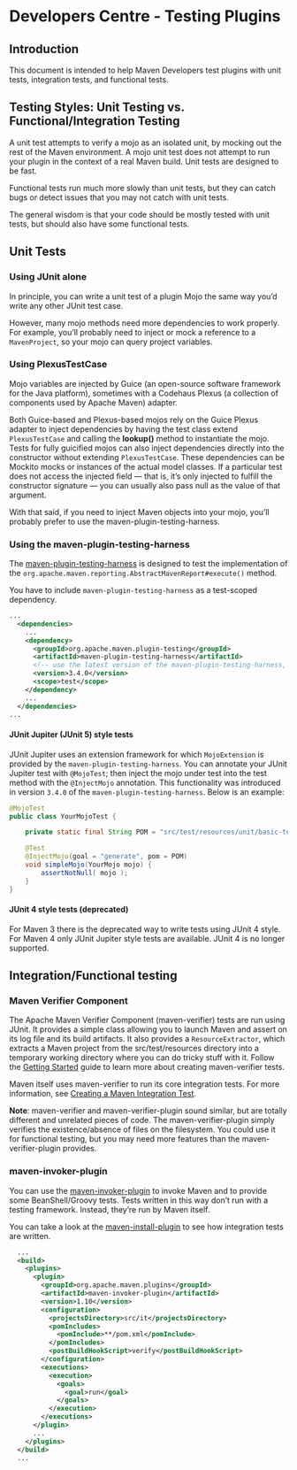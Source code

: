 <!--
Licensed to the Apache Software Foundation (ASF) under one
or more contributor license agreements.  See the NOTICE file
distributed with this work for additional information
regarding copyright ownership.  The ASF licenses this file
to you under the Apache License, Version 2.0 (the
"License"); you may not use this file except in compliance
with the License.  You may obtain a copy of the License at

    http://www.apache.org/licenses/LICENSE-2.0

Unless required by applicable law or agreed to in writing,
software distributed under the License is distributed on an
"AS IS" BASIS, WITHOUT WARRANTIES OR CONDITIONS OF ANY
KIND, either express or implied.  See the License for the
specific language governing permissions and limitations
under the License.
-->
# Developers Centre - Testing Plugins

## Introduction

This document is intended to help Maven Developers test plugins with unit tests, integration tests, and functional tests.

## Testing Styles: Unit Testing vs. Functional/Integration Testing

A unit test attempts to verify a mojo as an isolated unit, by mocking out the rest of the Maven environment.
A mojo unit test does not attempt to run your plugin in the context of a real Maven build. Unit tests are designed to be fast.

Functional tests run much more slowly than unit tests, but they can catch bugs or detect issues that you may not catch with unit tests.

The general wisdom is that your code should be mostly tested with unit tests, but should also have some functional tests.

## Unit Tests

### Using JUnit alone

In principle, you can write a unit test of a plugin Mojo the same way you’d write any other JUnit test case.

However, many mojo methods need more dependencies to work properly.
For example, you’ll probably need to inject or mock a reference to a `MavenProject`, so your mojo can query project variables.

### Using PlexusTestCase

Mojo variables are injected by Guice (an open-source software framework for the Java platform), sometimes with a Codehaus Plexus (a collection of components used by Apache Maven) adapter. 

Both Guice-based and Plexus-based mojos rely on the Guice Plexus adapter to inject dependencies by having the test class extend `PlexusTestCase` and calling the **lookup()** method to instantiate the mojo.
Tests for fully guicified mojos can also inject dependencies directly into the constructor without extending `PlexusTestCase`.
These dependencies can be Mockito mocks or instances of the actual model classes.
If a particular test does not access the injected field — that is, it’s only injected to fulfill the constructor signature — you can usually also pass null as the value of that argument. 

With that said, if you need to inject Maven objects into your mojo, you’ll probably prefer to use the maven-plugin-testing-harness.

### Using the maven-plugin-testing-harness

The [maven-plugin-testing-harness](/plugin-testing/maven-plugin-testing-harness/) is designed to test the implementation of the `org.apache.maven.reporting.AbstractMavenReport#execute()` method.

You have to include `maven-plugin-testing-harness` as a test-scoped dependency.

```xml
...
  <dependencies>
    ...
    <dependency>
      <groupId>org.apache.maven.plugin-testing</groupId>
      <artifactId>maven-plugin-testing-harness</artifactId>
      <!-- use the latest version of the maven-plugin-testing-harness, >= 3.4.0 -->
      <version>3.4.0</version>
      <scope>test</scope>
    </dependency>
    ...
  </dependencies>
...
```

#### JUnit Jupiter (JUnit 5) style tests

JUnit Jupiter uses an extension framework for which `MojoExtension` is provided by the `maven-plugin-testing-harness`. 
You can annotate your JUnit Jupiter test with `@MojoTest`; then inject the mojo under test into the test method with the `@InjectMojo` annotation.
This functionality was introduced in version `3.4.0` of the `maven-plugin-testing-harness`.
Below is an example:

```java
@MojoTest
public class YourMojoTest {

    private static final String POM = "src/test/resources/unit/basic-test/basic-test-plugin-config.xml";

    @Test
    @InjectMojo(goal = "generate", pom = POM)
    void simpleMojo(YourMojo mojo) {
        assertNotNull( mojo );
    }
}
```

#### JUnit 4 style tests (deprecated)
For Maven 3 there is the deprecated way to write tests using JUnit 4 style.
For Maven 4 only JUnit Jupiter style tests are available.
JUnit 4 is no longer supported.

## Integration/Functional testing

### Maven Verifier Component

The Apache Maven Verifier Component (maven-verifier) tests are run using JUnit.
It provides a simple class allowing you to launch Maven and assert on its log file and its build artifacts.
It also provides a `ResourceExtractor`, which extracts a Maven project from the src/test/resources directory into a temporary working directory where you can do tricky stuff with it.
Follow the [Getting Started](/shared/maven-verifier/getting-started.html) guide to learn more about creating maven-verifier tests.

Maven itself uses maven-verifier to run its core integration tests.
For more information, see [Creating a Maven Integration Test](https://cwiki.apache.org/confluence/display/MAVEN/Creating+a+Maven+Integration+Test).

**Note**: maven-verifier and maven-verifier-plugin sound similar, but are totally different and unrelated pieces of code.
The maven-verifier-plugin simply verifies the existence/absence of files on the filesystem.
You could use it for functional testing, but you may need more features than the maven-verifier-plugin provides.

### maven-invoker-plugin

You can use the [maven-invoker-plugin](https://maven.apache.org/plugins/maven-invoker-plugin/) to invoke Maven and to provide some BeanShell/Groovy tests.
Tests written in this way don’t run with a testing framework.
Instead, they’re run by Maven itself.

You can take a look at the [maven-install-plugin](https://github.com/apache/maven-install-plugin/tree/master/src/it) to see how integration tests are written.

```xml
  ...
  <build>
    <plugins>
      <plugin>
        <groupId>org.apache.maven.plugins</groupId>
        <artifactId>maven-invoker-plugin</artifactId>
        <version>1.10</version>
        <configuration>
          <projectsDirectory>src/it</projectsDirectory>
          <pomIncludes>
            <pomInclude>**/pom.xml</pomInclude>
          </pomIncludes>
          <postBuildHookScript>verify</postBuildHookScript>
        </configuration>
        <executions>
          <execution>
            <goals>
              <goal>run</goal>
            </goals>
          </execution>
        </executions>
      </plugin>
      ...
    </plugins>
  </build>
  ...
```

